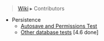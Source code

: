 > [Wiki](Home) ▸ Contributors

- Persistence
    - [Autosave and Permissions Test](./Contributors-:-Test-Plan-:-Autosave-and-Permissions)
    - [Other database tests](./Contributors-:-Test-Plan-:-Other-database-tests) [4.6 done]